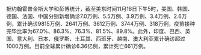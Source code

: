 据约翰霍普金斯大学和彭博统计，截至美东时间11月16日下午5时，美国、韩国、德国、法国、中国分别新增确诊7.0万例、5.5万例、3.9万例、3.4万例、2.6万例，累计确诊9815万例、2641万例、3612万例、3744万例、318万例，疫苗接种完毕比率为67.0%、86.3%、76.3%、81.5%、89.8%。此外，印度、巴西、英国、意大利、日本、俄罗斯、土耳其、西班牙、越南、澳大利亚累计确诊超过1000万例。目前全球累计确诊6.36亿例，累计死亡661万例。